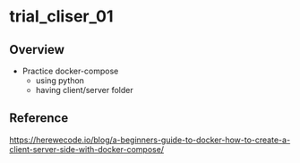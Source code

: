 # trial_cliser_01

## Overview

- Practice docker-compose
  - using python
  - having client/server folder

## Reference

https://herewecode.io/blog/a-beginners-guide-to-docker-how-to-create-a-client-server-side-with-docker-compose/